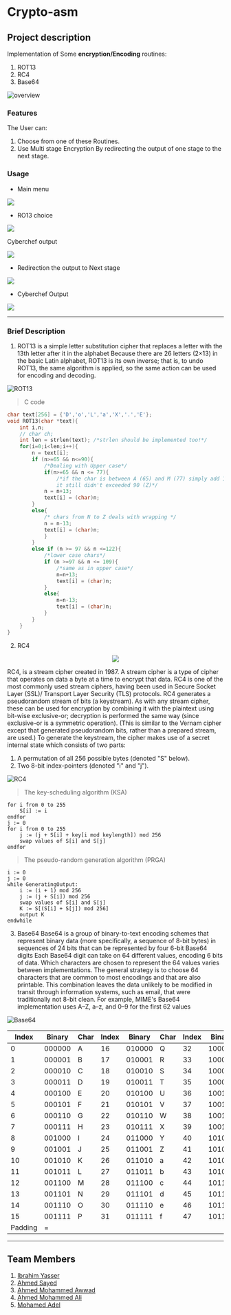 # Crypto-asm

## Project description
Implementation of Some **encryption/Encoding** routines: 
1. ROT13
2. RC4
3. Base64

![overview](img/overview.png)


### Features
The User can:
1. Choose from one of these Routines. 
2. Use Multi stage Encryption By redirecting the output of one stage to the next stage.

### Usage 
- Main menu

![](img/2022-12-22%2017_34_12-D__CS_Micro_Project_Test_Debug_Project.exe.png)

- RO13 choice

![](img/ROT13.png)

Cyberchef output

![](img/ROT13_cyberchef.png)

- Redirection the output to Next stage

![](img/redir.png)

- Cyberchef Output

![](img/redir_cyberchef.png)


<hr>

### Brief Description

1. ROT13
is a simple letter substitution cipher that replaces a letter with the 13th letter after it in the alphabet 
Because there are 26 letters (2×13) in the basic Latin alphabet, ROT13 is its own inverse; that is, to undo ROT13, the same algorithm is applied, so the same action can be used for encoding and decoding.

![ROT13](https://upload.wikimedia.org/wikipedia/commons/thumb/3/33/ROT13_table_with_example.svg/1920px-ROT13_table_with_example.svg.png)

> C code
```C
char text[256] = {'D','o','L','a','X','.','E'};
void ROT13(char *text){
	int i,n;
	// char ch;
	int len = strlen(text); /*strlen should be implemented too!*/
	for(i=0;i<len;i++){
		n = text[i];
		if (n>=65 && n<=90){
			/*Dealing with Upper case*/
			if(n>=65 && n <= 77){
				/*if the char is between A (65) and M (77) simply add 13, 
				it still didn't exceeded 90 (Z)*/
			n = n+13;
			text[i] = (char)n; 
		}
		else{
			/* chars from N to Z deals with wrapping */
			n = n-13;
			text[i] = (char)n;
			}
		}
		else if (n >= 97 && n <=122){
			/*lower case chars*/
			if (n >=97 && n <= 109){
				/*same as in upper case*/
				n=n+13;
				text[i] = (char)n;
			}
			else{
				n=n-13;
				text[i] = (char)n;
			}
		}
	}
}
```

2. RC4 

<p align="center">
	<img src = "img/55-2.png"/>
</p>

RC4, is a stream cipher created in 1987. A stream cipher is a type of cipher that operates on data a byte at a time to encrypt that data. RC4 is one of the most commonly used stream ciphers, having been used in Secure Socket Layer (SSL)/ Transport Layer Security (TLS) protocols. 
RC4 generates a pseudorandom stream of bits (a keystream). As with any stream cipher, these can be used for encryption by combining it with the plaintext using bit-wise exclusive-or; decryption is performed the same way (since exclusive-or is a symmetric operation). (This is similar to the Vernam cipher except that generated pseudorandom bits, rather than a prepared stream, are used.) To generate the keystream, the cipher makes use of a secret internal state which consists of two parts:
1. A permutation of all 256 possible bytes (denoted "S" below).
2. Two 8-bit index-pointers (denoted "i" and "j").

![RC4](https://upload.wikimedia.org/wikipedia/commons/thumb/e/e9/RC4.svg/1920px-RC4.svg.png)

> The key-scheduling algorithm (KSA)
```
for i from 0 to 255
    S[i] := i
endfor
j := 0
for i from 0 to 255
    j := (j + S[i] + key[i mod keylength]) mod 256
    swap values of S[i] and S[j]
endfor
```
> The pseudo-random generation algorithm (PRGA)
```
i := 0
j := 0
while GeneratingOutput:
    i := (i + 1) mod 256
    j := (j + S[i]) mod 256
    swap values of S[i] and S[j]
    K := S[(S[i] + S[j]) mod 256]
    output K
endwhile
```

3. Base64
Base64 is a group of binary-to-text encoding schemes that represent binary data (more specifically, a sequence of 8-bit bytes) in sequences of 24 bits that can be represented by four 6-bit Base64 digits 
Each Base64 digit can take on 64 different values, encoding 6 bits of data. Which characters are chosen to represent the 64 values varies between implementations. The general strategy is to choose 64 characters that are common to most encodings and that are also printable. This combination leaves the data unlikely to be modified in transit through information systems, such as email, that were traditionally not 8-bit clean. For example, MIME's Base64 implementation uses A–Z, a–z, and 0–9 for the first 62 values 

![Base64](https://www.base64code.com/images/magnificent-decode.png)


|Index|	Binary|	Char | Index|	Binary| Char| Index| Binary| char|Index|Binary |Char|
|-----|-------|------|------|---------|-----|------|-------|-----|-----|-------|----|
|0	|000000| A| 16|	010000|	Q|  32	|100000| g|	48|	110000|w|
|1	|000001| B| 17|	010001|	R|  33	|100001| h|	49|	110001|x|
|2	|000010| C| 18|	010010|	S|  34	|100010| i|	50|	110010|y|
|3	|000011| D| 19|	010011|	T|  35	|100011| j|	51|	110011|z|
|4	|000100| E| 20|	010100|	U|  36	|100100| k|	52|	110100|0|
|5	|000101| F| 21|	010101|	V|  37	|100101| l|	53|	110101|1|
|6	|000110| G| 22|	010110|	W|  38	|100110| m|	54|	110110|2|
|7	|000111| H| 23|	010111|	X|  39	|100111| n|	55|	110111|3|
|8	|001000| I| 24|	011000|	Y|  40	|101000| o|	56|	111000|4|
|9	|001001| J| 25|	011001|	Z|  41	|101001| p|	57|	111001|5|
|10	|001010| K| 26|	011010|	a|  42	|101010| q|	58|	111010|6|
|11	|001011| L| 27|	011011|	b|  43	|101011| r|	59|	111011|7|
|12	|001100| M| 28|	011100|	c|  44	|101100| s|	60|	111100|8|
|13	|001101| N| 29|	011101|	d|  45	|101101| t|	61|	111101|9|
|14	|001110| O| 30|	011110|	e|  46	|101110| u|	62|	111110|+|
|15	|001111| P| 31|	011111|	f|  47	|101111| v|	63|	111111|/|
|Padding|=|

<hr>

## Team Members

1. [Ibrahim Yasser](https://github.com/ibrahemyasser)
2. [Ahmed Sayed](https://github.com/ahmed1958)
3. [Ahmed Mohammed Awwad](https://github.com/Ahmed-Awwad99)
4. [Ahmed Mohammed Ali](https://github.com/ahmedmalii)
5. [Mohamed Adel](https://github.com/d01a)

